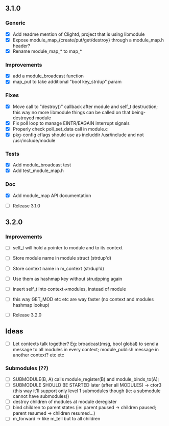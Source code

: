 ## 3.1.0

### Generic
- [x] Add readme mention of Clightd, project that is using libmodule
- [x] Expose module_map_{create/put/get/destroy} through a module_map.h header?
- [x] Rename module_map_* to map_*

### Improvements
- [x] add a module_broadcast function
- [x] map_put to take additional "bool key_strdup" param

### Fixes
- [x] Move call to "destroy()" callback after module and self_t destruction; this way no more libmodule things can be called on that being-destroyed module
- [x] Fix poll loop to manage EINTR/EAGAIN interrupt signals
- [x] Properly check poll_set_data call in module.c
- [x] pkg-config cflags should use as includdir /usr/include and not /usr/include/module

### Tests
- [x] Add module_broadcast test
- [x] Add test_module_map.h

### Doc
- [x] Add module_map API documentation

- [ ] Release 3.1.0

## 3.2.0

### Improvements
- [ ] self_t will hold a pointer to module and to its context
- [ ] Store module name in module struct (strdup'd)
- [ ] Store context name in m_context (strdup'd)
- [ ] Use them as hashmap key without strudpping again
- [ ] insert self_t into context->modules, instead of module
- [ ] this way GET_MOD etc etc are way faster (no context and modules hashmap lookup)

- [ ] Release 3.2.0

## Ideas

- [ ] Let contexts talk together? Eg: broadcast(msg, bool global) to send a message to all modules in every context; module_publish message in another context? etc etc

### Submodules (??)

- [ ] SUBMODULE(B, A) calls module_register(B) and module_binds_to(A);
- [ ] SUBMODULE SHOULD BE STARTED later (after all MODULES) -> ctor3 (this way it'll support only level 1 submodules though (ie: a submodule cannot have submodules))
- [ ] destroy children of modules at module deregister
- [ ] bind children to parent states (ie: parent paused -> children paused; parent resumed -> children resumed...)
- [ ] m_forward -> like m_tell but to all children
